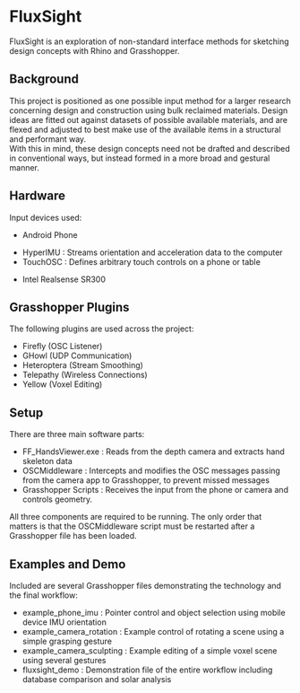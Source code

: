 FluxSight
=========

FluxSight is an exploration of non-standard interface methods for sketching design concepts with Rhino and Grasshopper.   

Background
----------
This project is positioned as one possible input method for a larger research concerning design and construction using bulk reclaimed materials. Design ideas are fitted out against datasets of possible available materials, and are flexed and adjusted to best make use of the available items in a structural and performant way.  
With this in mind, these design concepts need not be drafted and described in conventional ways, but instead formed in a more broad and gestural manner. 

Hardware
--------
Input devices used:
* Android Phone 
 - HyperIMU : Streams orientation and acceleration data to the computer
 - TouchOSC : Defines arbitrary touch controls on a phone or table

* Intel Realsense SR300

Grasshopper Plugins
-------------------
The following plugins are used across the project:
- Firefly (OSC Listener)
- GHowl (UDP Communication)
- Heteroptera (Stream Smoothing)
- Telepathy (Wireless Connections)
- Yellow (Voxel Editing)

Setup
-----
There are three main software parts:
* FF_HandsViewer.exe : Reads from the depth camera and extracts hand skeleton data
* OSCMiddleware : Intercepts and modifies the OSC messages passing from the camera app to Grasshopper, to prevent missed messages
* Grasshopper Scripts : Receives the input from the phone or camera and controls geometry.

All three components are required to be running. The only order that matters is that the OSCMiddleware script must be restarted after a Grasshopper file has been loaded. 

Examples and Demo
-----------------

Included are several Grasshopper files demonstrating the technology and the final workflow:
* example_phone_imu : Pointer control and object selection using mobile device IMU orientation
* example_camera_rotation : Example control of rotating a scene using a simple grasping gesture
* example_camera_sculpting : Example editing of a simple voxel scene using several gestures
* fluxsight_demo : Demonstration file of the entire workflow including database comparison and solar analysis
